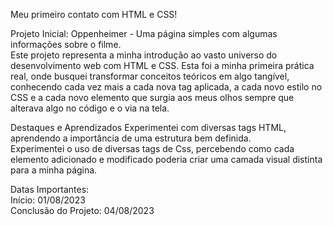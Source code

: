 Meu primeiro contato com HTML e CSS!

Projeto Inicial: Oppenheimer - Uma página simples com algumas informações sobre o filme. <br>
Este projeto representa a minha introdução ao vasto universo do desenvolvimento web com HTML e CSS. Esta foi a minha primeira prática real, onde busquei transformar conceitos teóricos em algo tangível, conhecendo cada vez mais a cada nova tag aplicada, a cada novo estilo no CSS e a cada novo elemento que surgia aos meus olhos sempre que alterava algo no código e o via na tela.

Destaques e Aprendizados
Experimentei com diversas tags HTML, aprendendo a importância de uma estrutura bem definida. <br>
Experimentei o uso de diversas tags de Css, percebendo como cada elemento adicionado e modificado poderia criar uma camada visual distinta para a minha página.

Datas Importantes: <br>
Início: 01/08/2023 <br>
Conclusão do Projeto: 04/08/2023
